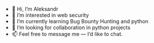 - 👋 Hi, I’m Aleksandr
- 👀 I’m interested in web security 
- 🌱 I’m currently learning Bug Bounty Hunting and python
- 💞️ I’m looking for collaboration in python projects
- 📫 Feel free to message me — I’d like to chat.

<!---
wertelyu/wertelyu is a ✨ special ✨ repository because its `README.md` (this file) appears on your GitHub profile.
You can click the Preview link to take a look at your changes.
--->
